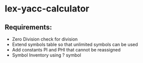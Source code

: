 # lex-yacc-calculator

## Requirements:
- Zero Division check for division
- Extend symbols table so that unlimited symbols can be used
- Add constants PI and PHI that cannot be reassigned
- Symbol Inventory using ? symbol
